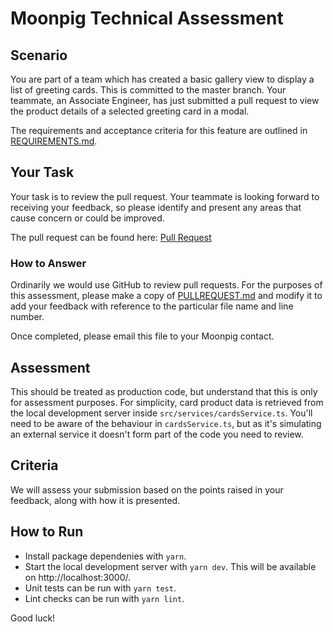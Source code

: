 # Moonpig Technical Assessment

## Scenario

You are part of a team which has created a basic gallery view to display a list of greeting cards. This is committed to the master branch. Your teammate, an Associate Engineer, has just submitted a pull request to view the product details of a selected greeting card in a modal.

The requirements and acceptance criteria for this feature are outlined in [REQUIREMENTS.md](REQUIREMENTS.md).

## Your Task

Your task is to review the pull request. Your teammate is looking forward to receiving your feedback, so please identify and present any areas that cause concern or could be improved.

The pull request can be found here: [Pull Request](https://github.com/Moonpig/moonpig-technical-assessment/pull/5)

### How to Answer

Ordinarily we would use GitHub to review pull requests. For the purposes of this assessment, please make a copy of [PULLREQUEST.md](PULLREQUEST.md) and modify it to add your feedback with reference to the particular file name and line number.

Once completed, please email this file to your Moonpig contact.

## Assessment

This should be treated as production code, but understand that this is only for assessment purposes. For simplicity, card product data is retrieved from the local development server inside `src/services/cardsService.ts`. You'll need to be aware of the behaviour in `cardsService.ts`, but as it's simulating an external service it doesn't form part of the code you need to review.

## Criteria

We will assess your submission based on the points raised in your feedback, along with how it is presented.

## How to Run

- Install package dependenies with `yarn`.
- Start the local development server with `yarn dev`. This will be available on http://localhost:3000/.
- Unit tests can be run with `yarn test`.
- Lint checks can be run with `yarn lint`.

Good luck!
